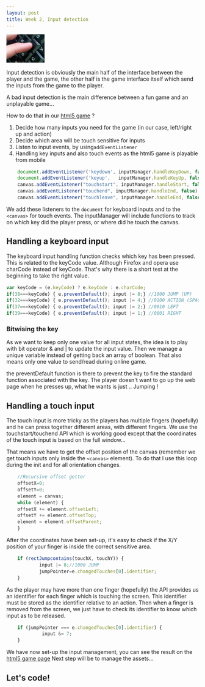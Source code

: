 ```yaml
---
layout: post
title: Week 2, Input detection
---
```


<!---
![excerpt picture](/images/posts/2015-9-25/excerpt.png "excerpt picture" =100x)
-->
<img src="/images/posts/2015-9-25/excerpt.png" alt="excerpt picture" style="width:100px;height:74px;">

Input detection is obviously the main half of the interface between the player and the game, the other half is the game interface itself which send the inputs from the game to the player.

A bad input detection is the main difference between a fun game and an unplayable game... 

How to do that in our [html5 game](http://givemehtml5.github.io) ? 
1. Decide how many inputs you need for the game (in our case, left/right up and action)
2. Decide which area will be touch sensitive for inputs
3. Listen to input events, by using`addEventListener`
4. Handling key inputs and also touch events as the html5 game is playable from mobile

```javascript
	document.addEventListener('keydown', inputManager.handleKeyDown, false);
	document.addEventListener('keyup',   inputManager.handleKeyUp, false);
	canvas.addEventListener("touchstart", inputManager.handleStart, false); 
	canvas.addEventListener("touchend", inputManager.handleEnd, false); 
	canvas.addEventListener("touchleave", inputManager.handleEnd, false); 
```

We add these listeners to the `document` for keyboard inputs and to the `<canvas>` for touch events. 
The inputManager will include functions to track on which key did the player press, or where did he touch the canvas.

## <a name="key_press"></a>Handling a keyboard input

The keyboard input handling function checks which key has been pressed.
This is related to the keyCode value. Although Firefox and opera use charCode instead of keyCode. That's why there is a short test at the beginning to take the right value.

```javascript
var keyCode = (e.keyCode) ? e.keyCode : e.charCode;
if(38===keyCode) { e.preventDefault(); input |= 8;} //1000 JUMP (UP)
if(32===keyCode) { e.preventDefault(); input |= 4;} //0100 ACTION (SPACE)
if(37===keyCode) { e.preventDefault(); input |= 2;} //0010 LEFT
if(39===keyCode) { e.preventDefault(); input |= 1;} //0001 RIGHT
```

### Bitwising the key

As we want to keep only one value for all input states, the idea is to play with bit operator & and | to update the input value. 
Then we manage a unique variable instead of getting back an array of boolean. That also means only one value to send/read during online game.

the preventDefault function is there to prevent the key to fire the standard function associated with the key. 
The player doesn't want to go up the web page when he presses up, what he wants is just .. Jumping !


## <a name="screen_touch"></a>Handling a touch input

The touch input is more tricky as the players has multiple fingers (hopefully) and he can press together different areas, with different fingers.
We use the touchstart/touchend API which is working good except that the coordinates of the touch input is based on the full window...

That means we have to get the offset position of the canvas (remember we get touch inputs only inside the `<canvas>` element).
To do that I use this loop during the init and for all orientation changes.

```javascript
	//Recursive offset getter
	offsetX=0;
	offsetY=0;
	element = canvas;
	while (element) {
	offsetX += element.offsetLeft;
	offsetY += element.offsetTop;
	element = element.offsetParent;
	}
```

After the coordinates have been set-up, it's easy to check if the X/Y position of your finger is inside the correct sensitive area.

```javascript
	if (rectJumpcontains(touchX, touchY)) {
			input |= 8;//1000 JUMP 
	        jumpPointer=e.changedTouches[0].identifier; 
	}
```

As the player may have more than one finger (hopefully) the API provides us an identifier for each finger which is touching the screen.
This identifier must be stored as the identifier relative to an action.
Then when a finger is removed from the screen, we just have to check its identifier to know which input as to be released.

```javascript
	if (jumpPointer === e.changedTouches[0].identifier) {
			 input &= 7;			 
	}
```

We have now set-up the input management, you can see the result on the [html5 game page](http://givemehtml5.github.io)
Next step will be to manage the assets...

## Let's code!
